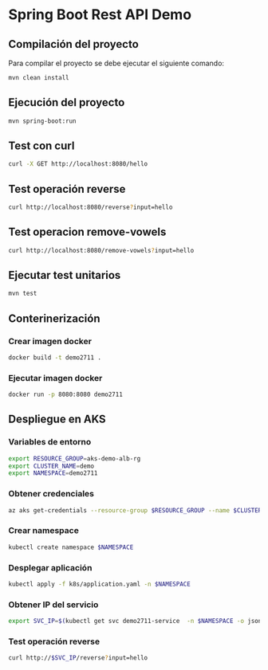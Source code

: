 # Spring Boot Rest API Demo

## Compilación del proyecto

Para compilar el proyecto se debe ejecutar el siguiente comando:

```bash
mvn clean install
```

## Ejecución del proyecto

```bash	
mvn spring-boot:run
```

## Test con curl
    
```bash
curl -X GET http://localhost:8080/hello
```

## Test operación reverse

```bash
curl http://localhost:8080/reverse?input=hello
```

## Test operacion remove-vowels

```bash
curl http://localhost:8080/remove-vowels?input=hello
```

## Ejecutar test unitarios

```bash
mvn test
```

## Conterinerización

### Crear imagen docker

```bash
docker build -t demo2711 .
```

### Ejecutar imagen docker

```bash
docker run -p 8080:8080 demo2711
```

## Despliegue en AKS

### Variables de entorno

```bash
export RESOURCE_GROUP=aks-demo-alb-rg
export CLUSTER_NAME=demo
export NAMESPACE=demo2711
```

### Obtener credenciales

```bash
az aks get-credentials --resource-group $RESOURCE_GROUP --name $CLUSTER_NAME
```

### Crear namespace

```bash
kubectl create namespace $NAMESPACE
```

### Desplegar aplicación

```bash
kubectl apply -f k8s/application.yaml -n $NAMESPACE
```

### Obtener IP del servicio

```bash
export SVC_IP=$(kubectl get svc demo2711-service  -n $NAMESPACE -o jsonpath='{.status.loadBalancer.ingress[0].ip}')
```

### Test operación reverse

```bash
curl http://$SVC_IP/reverse?input=hello
```